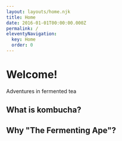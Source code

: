 ```yaml
---
layout: layouts/home.njk
title: Home
date: 2016-01-01T00:00:00.000Z
permalink: /
eleventyNavigation:
  key: Home
  order: 0
---
```

# Welcome!

Adventures in fermented tea

## What is kombucha?

## Why "The Fermenting Ape"?
